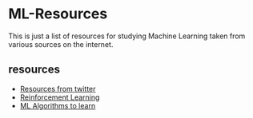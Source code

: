 # ML-Resources
This is just a list of resources for studying Machine Learning taken from various sources on the internet.


## resources

- [Resources from twitter ](./twitter_resources.md)
- [Reinforcement Learning](./reinforcement_learning.md)
- [ML Algorithms to learn](./ml_algorithms.md)